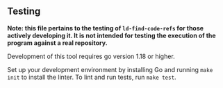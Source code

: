## Testing

**Note: this file pertains to the testing of `ld-find-code-refs` for those actively developing it. It is not intended for testing the execution of the program against a real repository.**

Development of this tool requires go version 1.18 or higher.

Set up your development environment by installing Go and running `make init` to install the linter. To lint and run tests, run `make test`.
